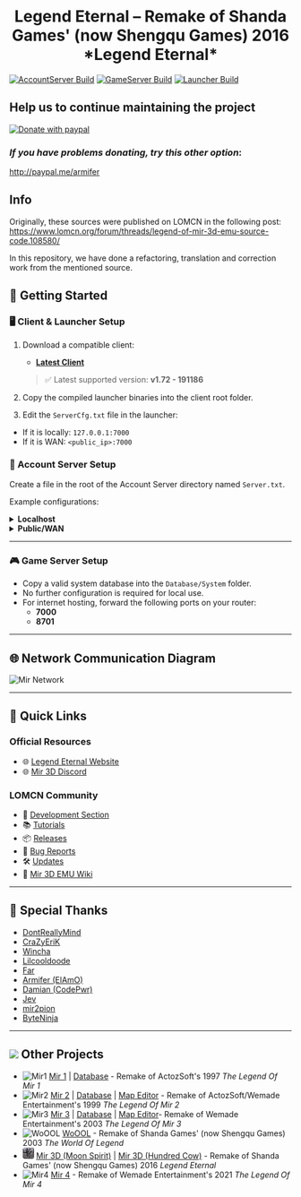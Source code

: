 <h1 align="center">
Legend Eternal – Remake of Shanda Games' (now Shengqu Games) 2016 *Legend Eternal*
</h1>

[![AccountServer Build](https://github.com/Suprcode/mir-eternal/actions/workflows/accountserver-build.yml/badge.svg?branch=main)](https://github.com/Suprcode/mir-eternal/actions/workflows/accountserver-build.yml)
[![GameServer Build](https://github.com/Suprcode/mir-eternal/actions/workflows/gameserver-build.yml/badge.svg)](https://github.com/Suprcode/mir-eternal/actions/workflows/gameserver-build.yml)
[![Launcher Build](https://github.com/Suprcode/mir-eternal/actions/workflows/launcher-build.yml/badge.svg)](https://github.com/Suprcode/mir-eternal/actions/workflows/launcher-build.yml)

## Help us to continue maintaining the project
[![Donate with paypal](docs/paypal-donate-button.png)](https://www.paypal.com/donate/?hosted_button_id=SYTUMJ7742MRC)

### *If you have problems donating, try this other option*:
http://paypal.me/armifer

## Info

Originally, these sources were published on LOMCN in the following post:
https://www.lomcn.org/forum/threads/legend-of-mir-3d-emu-source-code.108580/

In this repository, we have done a refactoring, translation and correction work from the mentioned source.

## 🚀 Getting Started

### 🖥️ Client & Launcher Setup

1. Download a compatible client:

   - [**Latest Client**](https://cq.dorado.sdo.com/downloader/cqyh_10409_downloader.exe)
   > ✅ Latest supported version: **v1.72 - 191186**

2. Copy the compiled launcher binaries into the client root folder.


3. Edit the `ServerCfg.txt` file in the launcher:

- If it is locally: `127.0.0.1:7000`
- If it is WAN: `<public_ip>:7000`

### 🔐 Account Server Setup

Create a file in the root of the Account Server directory named `Server.txt`.

Example configurations:

<details>
  <summary><strong>Localhost</strong></summary>

```txt
127.0.0.1,8701/ServerName 
```
</details>

<details>
  <summary><strong>Public/WAN</strong></summary>

```txt
88.888.888.88,8701/ServerName 
```
</details>

---

### 🎮 Game Server Setup

- Copy a valid system database into the `Database/System` folder.
- No further configuration is required for local use.
- For internet hosting, forward the following ports on your router:
  - **7000**
  - **8701**

---

## 🌐 Network Communication Diagram

![Mir Network](docs/mir-network.png)

---

## 🔗 Quick Links

### Official Resources

- 🌐 [Legend Eternal Website](https://cq.web.sdo.com/)
- 🌐 [Mir 3D Discord](https://discord.gg/sZX2nG5qDb)
  
### LOMCN Community

- 💬 [Development Section](https://www.lomcn.net/forum/forums/mir-3d-emulation.812/)
- 📚 [Tutorials](https://www.lomcn.net/forum/forums/mir-3d-tutorials.852/)
- 📦 [Releases](https://www.lomcn.net/forum/forums/mir-3d-releases.853/)
- 🐞 [Bug Reports](https://www.lomcn.net/forum/forums/mir-3d-bug-reports.813/)
- 🛠️ [Updates](https://www.lomcn.net/forum/forums/mir-3d-updates.814/)
- 📖 [Mir 3D EMU Wiki](https://www.lomcn.net/wiki/index.php/Mir3DEmu/)

---

## 🙏 Special Thanks

- [DontReallyMind](https://www.lomcn.net/forum/members/dontreallymind.4351/)
- [CraZyEriK](https://www.lomcn.net/forum/members/crazyerik.9944/)
- [Wincha](https://github.com/Wincha)
- [Lilcooldoode](https://www.lomcn.net/forum/members/lilcooldoode.940/)
- [Far](https://www.lomcn.net/forum/members/far.1046/)
- [Armifer (ElAmO)](https://www.lomcn.net/forum/members/elamo.10165/)
- [Damian (CodePwr)](https://www.lomcn.net/forum/members/damian.1126/)
- [Jev](https://www.lomcn.net/forum/members/jev.29880/)
- [mir2pion](https://www.lomcn.net/forum/members/mir2pion.19657/)
- [ByteNinja](https://www.lomcn.net/forum/members/qq7481006.42042/)

---

## <img src="https://mirfiles.co.uk/resources/mir2/users/Jev/favicon.png" width="20"> Other Projects

- <img src="https://github.com/JevLOMCN/mir4/blob/main/Tools/icons/mir1.png" alt="Mir1" width="20"/> [Mir 1](https://github.com/JevLOMCN/mir1/) | [Database](https://github.com/Suprcode/Carbon.Database) - Remake of ActozSoft's 1997 _The Legend Of Mir 1_
- <img src="https://github.com/JevLOMCN/mir4/blob/main/Tools/icons/mir2.png" alt="Mir2" width="20"/> [Mir 2](https://github.com/Suprcode/Crystal) | [Database](https://github.com/Suprcode/Crystal.Database) | [Map Editor](https://github.com/Suprcode/Crystal.MapEditor) - Remake of ActozSoft/Wemade Entertainment's 1999 _The Legend Of Mir 2_
- <img src="https://github.com/JevLOMCN/mir4/blob/main/Tools/icons/mir3.png" alt="Mir3" width="20"/> [Mir 3](https://github.com/Suprcode/Zircon) | [Database](https://mirfiles.com/resources/mir3/zircon/Database.7z) | [Map Editor](https://www.lomcn.net/forum/threads/map-editor.109317/)- Remake of Wemade Entertainment's 2003 _The Legend Of Mir 3_
- <img src="https://github.com/JevLOMCN/mir4/blob/main/Tools/icons/woool.png" alt="WoOOL" width="20"/> [WoOOL](https://www.lomcn.net/forum/forums/woool-development-project-onyx.857/) - Remake of Shanda Games' (now Shengqu Games) 2003 _The World Of Legend_
- <img src="https://github.com/JevLOMCN/mir4/blob/main/Tools/icons/mir3d.png" alt="Mir3D" width="20"/> [Mir 3D (Moon Spirit)](https://github.com/mir-ethernity/mir-eternal) | [Mir 3D (Hundred Cow)](https://github.com/JevLOMCN/Legend-Eternal-Mir3D) - Remake of Shanda Games' (now Shengqu Games) 2016 _Legend Eternal_
- <img src="https://github.com/JevLOMCN/mir4/blob/main/Tools/icons/mir4.png" alt="Mir4" width="20"/> [Mir 4](https://github.com/JevLOMCN/mir4) - Remake of Wemade Entertainment's 2021 _The Legend Of Mir 4_